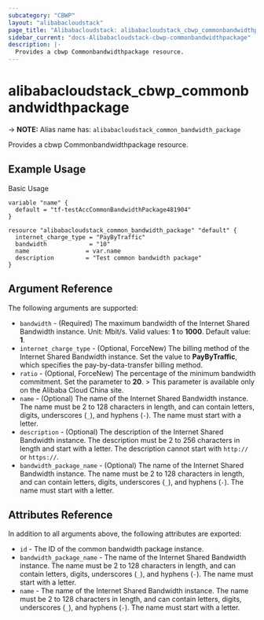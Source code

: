 ```yaml
---
subcategory: "CBWP"
layout: "alibabacloudstack"
page_title: "Alibabacloudstack: alibabacloudstack_cbwp_commonbandwidthpackage"
sidebar_current: "docs-Alibabacloudstack-cbwp-commonbandwidthpackage"
description: |- 
  Provides a cbwp Commonbandwidthpackage resource.
---
```


# alibabacloudstack_cbwp_commonbandwidthpackage
-> **NOTE:** Alias name has: `alibabacloudstack_common_bandwidth_package`

Provides a cbwp Commonbandwidthpackage resource.

## Example Usage

Basic Usage

```hcl
variable "name" {
  default = "tf-testAccCommonBandwidthPackage481904"
}

resource "alibabacloudstack_common_bandwidth_package" "default" {
  internet_charge_type = "PayByTraffic"
  bandwidth            = "10"
  name                = var.name
  description         = "Test common bandwidth package"
}
```

## Argument Reference

The following arguments are supported:

* `bandwidth` - (Required) The maximum bandwidth of the Internet Shared Bandwidth instance. Unit: Mbit/s. Valid values: **1** to **1000**. Default value: **1**.
* `internet_charge_type` - (Optional, ForceNew) The billing method of the Internet Shared Bandwidth instance. Set the value to **PayByTraffic**, which specifies the pay-by-data-transfer billing method.
* `ratio` - (Optional, ForceNew) The percentage of the minimum bandwidth commitment. Set the parameter to **20**. > This parameter is available only on the Alibaba Cloud China site.
* `name` - (Optional) The name of the Internet Shared Bandwidth instance. The name must be 2 to 128 characters in length, and can contain letters, digits, underscores (`_`), and hyphens (`-`). The name must start with a letter.
* `description` - (Optional) The description of the Internet Shared Bandwidth instance. The description must be 2 to 256 characters in length and start with a letter. The description cannot start with `http://` or `https://`.
* `bandwidth_package_name` - (Optional) The name of the Internet Shared Bandwidth instance. The name must be 2 to 128 characters in length, and can contain letters, digits, underscores (`_`), and hyphens (`-`). The name must start with a letter.

## Attributes Reference

In addition to all arguments above, the following attributes are exported:

* `id` - The ID of the common bandwidth package instance.
* `bandwidth_package_name` - The name of the Internet Shared Bandwidth instance. The name must be 2 to 128 characters in length, and can contain letters, digits, underscores (`_`), and hyphens (`-`). The name must start with a letter.
* `name` - The name of the Internet Shared Bandwidth instance. The name must be 2 to 128 characters in length, and can contain letters, digits, underscores (`_`), and hyphens (`-`). The name must start with a letter.